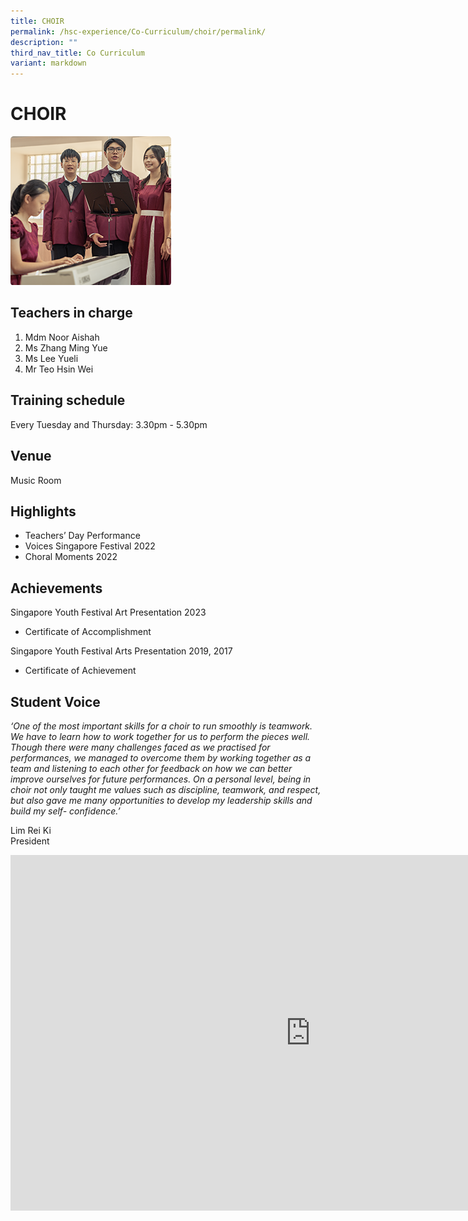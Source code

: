 ```yaml
---
title: CHOIR
permalink: /hsc-experience/Co-Curriculum/choir/permalink/
description: ""
third_nav_title: Co Curriculum
variant: markdown
---
```

CHOIR
=====

![](/images/CCA/Choir.png)

Teachers in charge
------------------

1.  Mdm Noor Aishah
2.  Ms Zhang Ming Yue
3.  Ms Lee Yueli
4.  Mr Teo Hsin Wei

Training schedule
-----------------

Every Tuesday and Thursday: 3.30pm - 5.30pm

Venue
-----

Music Room

Highlights
----------

*   Teachers’ Day Performance
*   Voices Singapore Festival 2022
*   Choral Moments 2022

Achievements
------------
Singapore Youth Festival Art Presentation 2023
*   Certificate of Accomplishment

Singapore Youth Festival Arts Presentation  2019, 2017
*   Certificate of Achievement



Student Voice
-------------

_‘One of the most important skills for a choir to run smoothly is teamwork. We have to learn how to work together for us to perform the pieces well. Though there were many challenges faced as we practised for performances, we managed to overcome them by working together as a team and listening to each other for feedback on how we can better improve ourselves for future performances. On a personal level, being in choir not only taught me values such as discipline, teamwork, and respect, but also gave me many opportunities to develop my leadership skills and build my self- confidence.’_  
  
Lim Rei Ki  
President

<iframe allowfullscreen="true" height="569" width="960" frameborder="0" src="https://docs.google.com/presentation/d/e/2PACX-1vQe0Z8DPA6D1y3hXbq5LKAjsFo8IF5noUo9pNXRcMqndddwcY9SxUbXxCJqJ2x5ncF3L9T2BiQXlPQS/embed?start=false&amp;loop=false&amp;delayms=3000"></iframe>